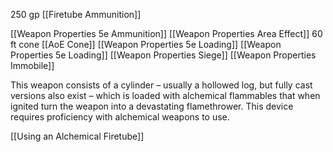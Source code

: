 250 gp [[Firetube Ammunition]]


[[Weapon Properties 5e Ammunition]]
[[Weapon Properties Area Effect]] 60 ft cone [[AoE Cone]]
[[Weapon Properties 5e Loading]]
[[Weapon Properties 5e Loading]]
[[Weapon Properties Siege]]
[[Weapon Properties Immobile]]

This weapon consists of a cylinder – usually a hollowed log, but fully cast versions also exist – which is loaded with alchemical flammables that when ignited turn the weapon into a devastating flamethrower. This device requires proficiency with alchemical weapons to use.

[[Using an Alchemical Firetube]]